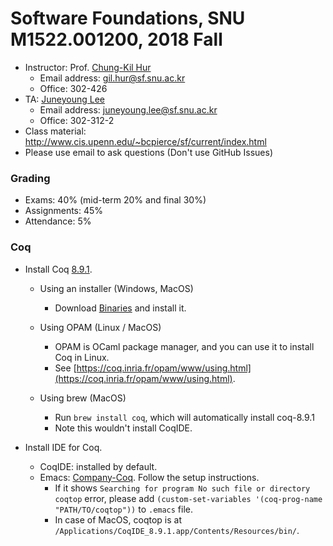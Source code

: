 # Software Foundations, SNU M1522.001200, 2018 Fall

- Instructor: Prof. [Chung-Kil Hur](http://sf.snu.ac.kr/gil.hur)
    + Email address: gil.hur@sf.snu.ac.kr
    + Office: 302-426
- TA: [Juneyoung Lee](http://sf.snu.ac.kr/juneyoung.lee)
    + Email address: juneyoung.lee@sf.snu.ac.kr
    + Office: 302-312-2
- Class material: http://www.cis.upenn.edu/~bcpierce/sf/current/index.html
- Please use email to ask questions (Don't use GitHub Issues)

### Grading

- Exams: 40% (mid-term 20% and final 30%)
- Assignments: 45%
- Attendance: 5%

### Coq

- Install Coq [8.9.1](https://coq.inria.fr).
    + Using an installer (Windows, MacOS)
        * Download [Binaries](https://coq.inria.fr/download) and install it.

    + Using OPAM (Linux / MacOS)
        * OPAM is OCaml package manager, and you can use it to install Coq in Linux.
        * See [https://coq.inria.fr/opam/www/using.html](https://coq.inria.fr/opam/www/using.html).

    + Using brew (MacOS)
        * Run `brew install coq`, which will automatically install coq-8.9.1
        * Note this wouldn't install CoqIDE.

- Install IDE for Coq.
    + CoqIDE: installed by default.
    + Emacs: [Company-Coq](https://github.com/cpitclaudel/company-coq). Follow the setup instructions.
        * If it shows `Searching for program No such file or directory coqtop` error, please add `(custom-set-variables '(coq-prog-name "PATH/TO/coqtop"))` to `.emacs` file.
        * In case of MacOS, coqtop is at `/Applications/CoqIDE_8.9.1.app/Contents/Resources/bin/`.

